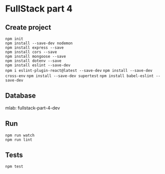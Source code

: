 # FullStack part 4

## Create project

`npm init`\
`npm install --save-dev nodemon`\
`npm install express --save`\
`npm install cors --save`\
`npm install mongoose --save`\
`npm install dotenv --save`\
`npm install eslint --save-dev`\
`npm i eslint-plugin-react@latest --save-dev`
`npm install --save-dev cross-env`
`npm install --save-dev supertest`
`npm install babel-eslint --save-dev`

## Database

mlab: fullstack-part-4-dev

## Run

`npm run watch`\
`npm run lint`

## Tests

`npm test`
